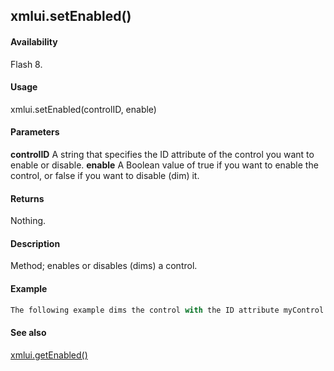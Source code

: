 ## xmlui.setEnabled()

#### Availability

Flash 8.

#### Usage

xmlui.setEnabled(controlID, enable)

#### Parameters

**controlID** A string that specifies the ID attribute of the control you want to enable or disable.
**enable** A Boolean value of true if you want to enable the control, or false if you want to disable (dim) it.

#### Returns

Nothing.

#### Description

Method; enables or disables (dims) a control.

#### Example

```javascript
The following example dims the control with the ID attribute myControl: fl.xmlui.setEnabled("myControl", false);

```
#### See also

[xmlui.getEnabled()](#!wielmic/developers-animatesdk-docs/test/XMLUI_object/xmlui4.md)
